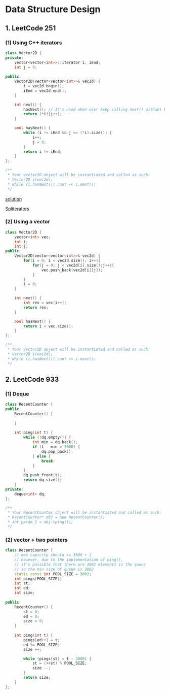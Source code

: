 # Data Structure Design

## 1. LeetCode 251

### (1) Using C++ iterators

```c++
class Vector2D {
private:
    vector<vector<int>>::iterator i, iEnd;
    int j = 0;
    
public:
    Vector2D(vector<vector<int>>& vec2d) {
        i = vec2d.begin();
        iEnd = vec2d.end();
    }

    int next() {
        hasNext(); // It's used when user keep calling next() without hasNext()
        return (*i)[j++];
    }

    bool hasNext() {
        while (i != iEnd && j == (*i).size()) {
            i++;
            j = 0;
        }
        return i != iEnd;
    }
};

/**
 * Your Vector2D object will be instantiated and called as such:
 * Vector2D i(vec2d);
 * while (i.hasNext()) cout << i.next();
 */
```

[solution](https://leetcode.com/problems/flatten-2d-vector/discuss/67652/7-9-lines-added-Java-and-C%2B%2B-O(1)-space.)

[Spliterators](http://hg.openjdk.java.net/jdk8/jdk8/jdk/file/687fd7c7986d/src/share/classes/java/util/Spliterators.java#l679)



### (2) Using a vector

```c++
class Vector2D {
    vector<int> vec;
    int i;
    int j;
public:
    Vector2D(vector<vector<int>>& vec2d) {
        for(i = 0; i < vec2d.size(); i++){
            for(j = 0; j < vec2d[i].size();j++){
                vec.push_back(vec2d[i][j]);
            }
        }
        i = 0;
    }

    int next() {
        int res = vec[i++];
        return res;
    }

    bool hasNext() {
        return i < vec.size();
    }
};

/**
 * Your Vector2D object will be instantiated and called as such:
 * Vector2D i(vec2d);
 * while (i.hasNext()) cout << i.next();
 */
```



## 2. LeetCode 933

### (1) Deque

```c++
class RecentCounter {
public:
    RecentCounter() {
        
    }
    
    int ping(int t) {
        while (!dq.empty()) {
            int min = dq.back();
            if (t - min > 3000) {
                dq.pop_back();
            } else {
                break;
            }
        }
        dq.push_front(t);
        return dq.size();
    }
private:
    deque<int> dq;
};

/**
 * Your RecentCounter object will be instantiated and called as such:
 * RecentCounter* obj = new RecentCounter();
 * int param_1 = obj->ping(t);
 */
```



### (2) vector + two pointers

```c++
class RecentCounter {
    // max capicity should >= 3000 + 1
    // however, due to the implementation of ping(),
    // it's possible that there are 3002 elements in the queue
    // so the min size of queue is 3002
    static const int POOL_SIZE = 3002;
    int pings[POOL_SIZE];
    int st;
    int ed;
    int size;
    
public:
    RecentCounter() {
        st = 0;
        ed = 0;
        size = 0;
    }
    
    int ping(int t) {
        pings[ed++] = t;
        ed %= POOL_SIZE;
        size ++;

        while (pings[st] < t - 3000) {
            st = (++st) % POOL_SIZE;
            size --;
        }
        return size;
    }
};
```

